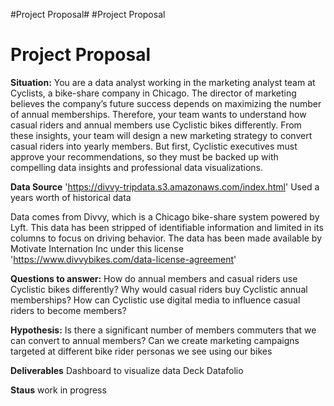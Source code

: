 #Project Proposal# 
#Project Proposal
<h1>Project Proposal</h1>

**Situation:**
You are a data analyst working in the marketing analyst team at Cyclists, a bike-share company in Chicago. The director of marketing believes the company’s future success depends on maximizing the number of annual memberships. Therefore, your team wants to understand how casual riders and annual members use Cyclistic bikes differently. From these insights, your team will design a new marketing strategy to convert casual riders into yearly members. But first, Cyclistic executives must approve your recommendations, so they must be backed up with compelling data insights and professional data visualizations.


**Data Source**
'https://divvy-tripdata.s3.amazonaws.com/index.html'
Used a years worth of historical data

Data comes from Divvy, which is a Chicago bike-share system powered by Lyft. This data has been stripped of identifiable information and limited in its columns to focus on driving behavior. The data has been made available by Motivate Internation Inc under this license 'https://www.divvybikes.com/data-license-agreement'


**Questions to answer:**
How do annual members and casual riders use Cyclistic bikes differently?
Why would casual riders buy Cyclistic annual memberships?
How can Cyclistic use digital media to influence casual riders to become members?


**Hypothesis:**
Is there a significant number of members commuters that we can convert to annual members? 
Can we create marketing campaigns targeted at different bike rider personas we see using our bikes

**Deliverables**
Dashboard to visualize data
Deck
Datafolio

**Staus**
work in progress
